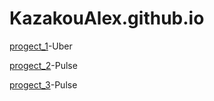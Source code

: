 # KazakouAlex.github.io

[progect_1](https://kazakoualex.github.io/progect_1/ "Первый проект")-Uber  

[progect_2](https://kazakoualex.github.io/progect_2/ "Второй проект")-Pulse

[progect_3](https://kazakoualex.github.io/Akvafor/ "Третий проект")-Pulse
